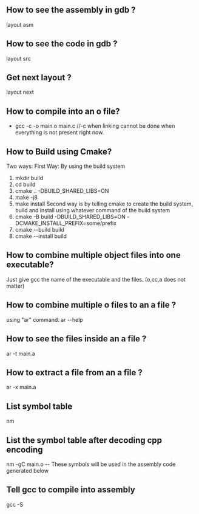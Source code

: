 ## How to see the assembly in gdb ? 
layout asm
## How to see the code in gdb ? 
layout src
## Get next layout ? 
layout next
## How to compile into an o file? 
- gcc -c -o main.o main.c //-c when linking cannot be done when everything is not present right now.

## How to Build using Cmake?
Two ways:
First Way: By using the build system
1. mkdir build
2. cd build
3. cmake .. -DBUILD_SHARED_LIBS=ON
4. make -j8
5. make install
Second way is by telling cmake to create the build system, build and install using whatever command of the build system
1. cmake -B build -DBUILD_SHARED_LIBS=ON -DCMAKE_INSTALL_PREFIX=some/prefix
2. cmake --build build
3. cmake --install build 

## How to combine multiple object files into one executable?
Just give gcc the name of the executable and the files. (o,cc,a does not matter)
## How to combine multiple o files to an a file ? 
using "ar" command. ar --help
## How to see the files inside an a file ?
ar -t main.a
## How to extract a file from an a file ?
ar -x main.a
## List symbol table 
nm 
## List the symbol table after decoding cpp encoding
nm -gC main.o
-- These symbols will be used in the assembly code generated below
## Tell gcc to compile into assembly
gcc -S


